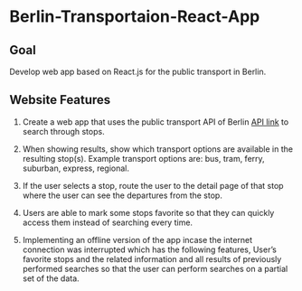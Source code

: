 # Berlin-Transportaion-React-App

## Goal 

Develop web app based on React.js for the public transport in Berlin. 

## Website Features 
1) Create a web app that uses the public transport API of Berlin [API link](https://v5.vbb.transport.rest/api.html) to search
through stops.

2) When showing results, show which transport options are available in the
resulting stop(s). Example transport options are: bus, tram, ferry, suburban, express,
regional.

3) If the user selects a stop, route the user to the detail page of that stop where the user can
see the departures from the stop.

4) Users are able to mark some stops favorite so that they can quickly access them
instead of searching every time. 

5) Implementing an offline version of the app incase the internet connection was interrupted which has the following features, User’s favorite stops and the related information and all results of previously performed searches so that the
user can perform searches on a partial set of the data.


